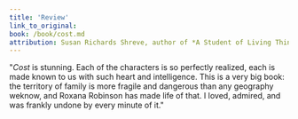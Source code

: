 ```yaml
---
title: 'Review'
link_to_original:
book: /book/cost.md
attribution: Susan Richards Shreve, author of *A Student of Living Things*
---
```

"*Cost* is stunning. Each of the characters is so perfectly realized, each is made known to us with such heart and intelligence. This is a very big  book: the territory of family is more fragile and dangerous than any geography weknow, and Roxana Robinson has made life of that. I loved, admired, and was frankly undone by every minute of it."

